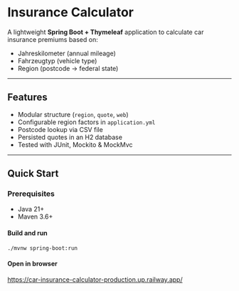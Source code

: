 # Insurance Calculator

A lightweight **Spring Boot + Thymeleaf** application to calculate car insurance premiums based on:

- Jahreskilometer (annual mileage)
- Fahrzeugtyp (vehicle type)
- Region (postcode → federal state)

---

## Features

- Modular structure (`region`, `quote`, `web`)
- Configurable region factors in `application.yml`
- Postcode lookup via CSV file
- Persisted quotes in an H2 database
- Tested with JUnit, Mockito & MockMvc

---

## Quick Start

### Prerequisites
* Java 21+
* Maven 3.6+

#### Build and run
`./mvnw spring-boot:run`

#### Open in browser
https://car-insurance-calculator-production.up.railway.app/
